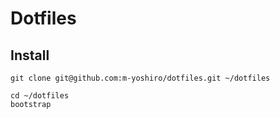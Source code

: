 # Dotfiles
## Install
```
git clone git@github.com:m-yoshiro/dotfiles.git ~/dotfiles

cd ~/dotfiles
bootstrap
```
